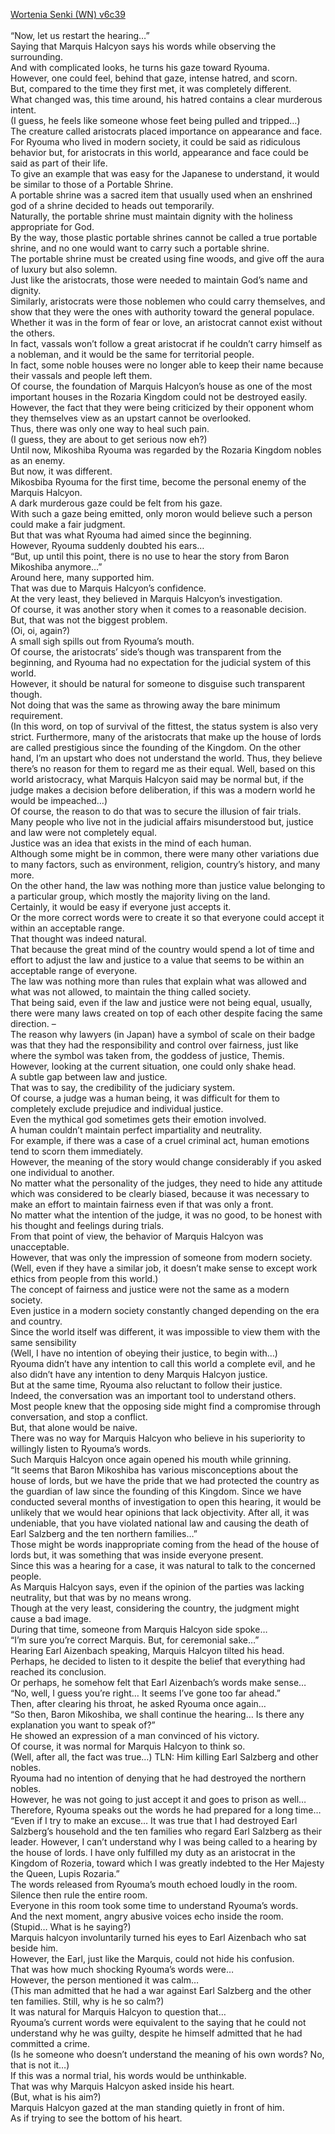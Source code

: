 [Wortenia Senki (WN) v6c39](https://hasutsuki.com/record-of-wortenia-war-v6-c39/)
<br/><br/>
“Now, let us restart the hearing…” <br/>
Saying that Marquis Halcyon says his words while observing the surrounding. <br/>
And with complicated looks, he turns his gaze toward Ryouma. <br/>
However, one could feel, behind that gaze, intense hatred, and scorn. <br/>
But, compared to the time they first met, it was completely different. <br/>
What changed was, this time around, his hatred contains a clear murderous intent. <br/>
(I guess, he feels like someone whose feet being pulled and tripped…) <br/>
The creature called aristocrats placed importance on appearance and face. <br/>
For Ryouma who lived in modern society, it could be said as ridiculous behavior but, for aristocrats in this world, appearance and face could be said as part of their life. <br/>
To give an example that was easy for the Japanese to understand, it would be similar to those of a Portable Shrine. <br/>
A portable shrine was a sacred item that usually used when an enshrined god of a shrine decided to heads out temporarily. <br/>
Naturally, the portable shrine must maintain dignity with the holiness appropriate for God. <br/>
By the way, those plastic portable shrines cannot be called a true portable shrine, and no one would want to carry such a portable shrine. <br/>
The portable shrine must be created using fine woods, and give off the aura of luxury but also solemn. <br/>
Just like the aristocrats, those were needed to maintain God’s name and dignity. <br/>
Similarly, aristocrats were those noblemen who could carry themselves, and show that they were the ones with authority toward the general populace. <br/>
Whether it was in the form of fear or love, an aristocrat cannot exist without the others. <br/>
In fact, vassals won’t follow a great aristocrat if he couldn’t carry himself as a nobleman, and it would be the same for territorial people. <br/>
In fact, some noble houses were no longer able to keep their name because their vassals and people left them. <br/>
Of course, the foundation of Marquis Halcyon’s house as one of the most important houses in the Rozaria Kingdom could not be destroyed easily. <br/>
However, the fact that they were being criticized by their opponent whom they themselves view as an upstart cannot be overlooked. <br/>
Thus, there was only one way to heal such pain. <br/>
(I guess, they are about to get serious now eh?) <br/>
Until now, Mikoshiba Ryouma was regarded by the Rozaria Kingdom nobles as an enemy. <br/>
But now, it was different. <br/>
Mikosbiba Ryouma for the first time, become the personal enemy of the Marquis Halcyon. <br/>
A dark murderous gaze could be felt from his gaze. <br/>
With such a gaze being emitted, only moron would believe such a person could make a fair judgment. <br/>
But that was what Ryouma had aimed since the beginning. <br/>
However, Ryouma suddenly doubted his ears… <br/>
“But, up until this point, there is no use to hear the story from Baron Mikoshiba anymore…” <br/>
Around here, many supported him. <br/>
That was due to Marquis Halcyon’s confidence. <br/>
At the very least, they believed in Marquis Halcyon’s investigation. <br/>
Of course, it was another story when it comes to a reasonable decision. <br/>
But, that was not the biggest problem. <br/>
(Oi, oi, again?) <br/>
A small sigh spills out from Ryouma’s mouth. <br/>
Of course, the aristocrats’ side’s though was transparent from the beginning, and Ryouma had no expectation for the judicial system of this world. <br/>
However, it should be natural for someone to disguise such transparent though. <br/>
Not doing that was the same as throwing away the bare minimum requirement. <br/>
(In this word, on top of survival of the fittest, the status system is also very strict. Furthermore, many of the aristocrats that make up the house of lords are called prestigious since the founding of the Kingdom. On the other hand, I’m an upstart who does not understand the world. Thus, they believe there’s no reason for them to regard me as their equal. Well, based on this world aristocracy, what Marquis Halcyon said may be normal but, if the judge makes a decision before deliberation, if this was a modern world he would be impeached…) <br/>
Of course, the reason to do that was to secure the illusion of fair trials. <br/>
Many people who live not in the judicial affairs misunderstood but, justice and law were not completely equal. <br/>
Justice was an idea that exists in the mind of each human. <br/>
Although some might be in common, there were many other variations due to many factors, such as environment, religion, country’s history, and many more. <br/>
On the other hand, the law was nothing more than justice value belonging to a particular group, which mostly the majority living on the land. <br/>
Certainly, it would be easy if everyone just accepts it. <br/>
Or the more correct words were to create it so that everyone could accept it within an acceptable range. <br/>
That thought was indeed natural. <br/>
That because the great mind of the country would spend a lot of time and effort to adjust the law and justice to a value that seems to be within an acceptable range of everyone. <br/>
The law was nothing more than rules that explain what was allowed and what was not allowed, to maintain the thing called society. <br/>
That being said, even if the law and justice were not being equal, usually, there were many laws created on top of each other despite facing the same direction. – <br/>
The reason why lawyers (in Japan) have a symbol of scale on their badge was that they had the responsibility and control over fairness, just like where the symbol was taken from, the goddess of justice, Themis. <br/>
However, looking at the current situation, one could only shake head. <br/>
A subtle gap between law and justice. <br/>
That was to say, the credibility of the judiciary system. <br/>
Of course, a judge was a human being, it was difficult for them to completely exclude prejudice and individual justice. <br/>
Even the mythical god sometimes gets their emotion involved. <br/>
A human couldn’t maintain perfect impartiality and neutrality. <br/>
For example, if there was a case of a cruel criminal act, human emotions tend to scorn them immediately. <br/>
However, the meaning of the story would change considerably if you asked one individual to another. <br/>
No matter what the personality of the judges, they need to hide any attitude which was considered to be clearly biased, because it was necessary to make an effort to maintain fairness even if that was only a front. <br/>
No matter what the intention of the judge, it was no good, to be honest with his thought and feelings during trials. <br/>
From that point of view, the behavior of Marquis Halcyon was unacceptable. <br/>
However, that was only the impression of someone from modern society. <br/>
(Well, even if they have a similar job, it doesn’t make sense to except work ethics from people from this world.) <br/>
The concept of fairness and justice were not the same as a modern society. <br/>
Even justice in a modern society constantly changed depending on the era and country. <br/>
Since the world itself was different, it was impossible to view them with the same sensibility <br/>
(Well, I have no intention of obeying their justice, to begin with…) <br/>
Ryouma didn’t have any intention to call this world a complete evil, and he also didn’t have any intention to deny Marquis Halcyon justice. <br/>
But at the same time, Ryouma also reluctant to follow their justice. <br/>
Indeed, the conversation was an important tool to understand others. <br/>
Most people knew that the opposing side might find a compromise through conversation, and stop a conflict. <br/>
But, that alone would be naive. <br/>
There was no way for Marquis Halcyon who believe in his superiority to willingly listen to Ryouma’s words. <br/>
Such Marquis Halcyon once again opened his mouth while grinning. <br/>
“It seems that Baron Mikoshiba has various misconceptions about the house of lords, but we have the pride that we had protected the country as the guardian of law since the founding of this Kingdom. Since we have conducted several months of investigation to open this hearing, it would be unlikely that we would hear opinions that lack objectivity. After all, it was undeniable, that you have violated national law and causing the death of Earl Salzberg and the ten northern families…” <br/>
Those might be words inappropriate coming from the head of the house of lords but, it was something that was inside everyone present. <br/>
Since this was a hearing for a case, it was natural to talk to the concerned people. <br/>
As Marquis Halcyon says, even if the opinion of the parties was lacking neutrality, but that was by no means wrong. <br/>
Though at the very least, considering the country, the judgment might cause a bad image. <br/>
During that time, someone from Marquis Halcyon side spoke… <br/>
“I’m sure you’re correct Marquis. But, for ceremonial sake…” <br/>
Hearing Earl Aizenbach speaking, Marquis Halcyon tilted his head. <br/>
Perhaps, he decided to listen to it despite the belief that everything had reached its conclusion. <br/>
Or perhaps, he somehow felt that Earl Aizenbach’s words make sense… <br/>
“No, well, I guess you’re right… It seems I’ve gone too far ahead.” <br/>
Then, after clearing his throat, he asked Ryouma once again… <br/>
“So then, Baron Mikoshiba, we shall continue the hearing… Is there any explanation you want to speak of?” <br/>
He showed an expression of a man convinced of his victory. <br/>
Of course, it was normal for Marquis Halcyon to think so. <br/>
(Well, after all, the fact was true…) TLN: Him killing Earl Salzberg and other nobles. <br/>
Ryouma had no intention of denying that he had destroyed the northern nobles. <br/>
However, he was not going to just accept it and goes to prison as well… <br/>
Therefore, Ryouma speaks out the words he had prepared for a long time… <br/>
“Even if I try to make an excuse… It was true that I had destroyed Earl Salzberg’s household and the ten families who regard Earl Salzberg as their leader. However, I can’t understand why I was being called to a hearing by the house of lords. I have only fulfilled my duty as an aristocrat in the Kingdom of Rozeria, toward which I was greatly indebted to the Her Majesty the Queen, Lupis Rozaria.” <br/>
The words released from Ryouma’s mouth echoed loudly in the room. <br/>
Silence then rule the entire room. <br/>
Everyone in this room took some time to understand Ryouma’s words. <br/>
And the next moment, angry abusive voices echo inside the room. <br/>
(Stupid… What is he saying?) <br/>
Marquis halcyon involuntarily turned his eyes to Earl Aizenbach who sat beside him. <br/>
However, the Earl, just like the Marquis, could not hide his confusion. <br/>
That was how much shocking Ryouma’s words were… <br/>
However, the person mentioned it was calm… <br/>
(This man admitted that he had a war against Earl Salzberg and the other ten families. Still, why is he so calm?) <br/>
It was natural for Marquis Halcyon to question that… <br/>
Ryouma’s current words were equivalent to the saying that he could not understand why he was guilty, despite he himself admitted that he had committed a crime. <br/>
(Is he someone who doesn’t understand the meaning of his own words? No, that is not it…) <br/>
If this was a normal trial, his words would be unthinkable. <br/>
That was why Marquis Halcyon asked inside his heart. <br/>
(But, what is his aim?) <br/>
Marquis Halcyon gazed at the man standing quietly in front of him. <br/>
As if trying to see the bottom of his heart. <br/>
 